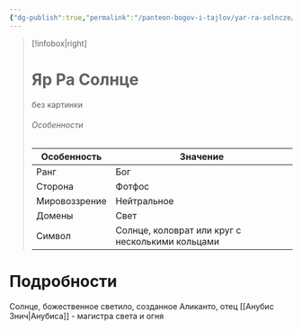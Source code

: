 ```yaml
---
{"dg-publish":true,"permalink":"/panteon-bogov-i-tajlov/yar-ra-solncze/","dgPassFrontmatter":true}
---
```


> [!infobox|right]
> # Яр Ра Солнце
> без картинки
> ###### Особенности
> | Особенность | Значение |
> | ---- | ---- |
> | Ранг |Бог |
> | Сторона | Фотфос|
> | Мировоззрение | Нейтральное |
> | Домены |Свет|
> |Символ|Солнце, коловрат или круг с несколькими кольцами|

# Подробности

Солнце, божественное светило, созданное Аликанто, отец [[Анубис Знич\|Анубиса]] - магистра света и огня